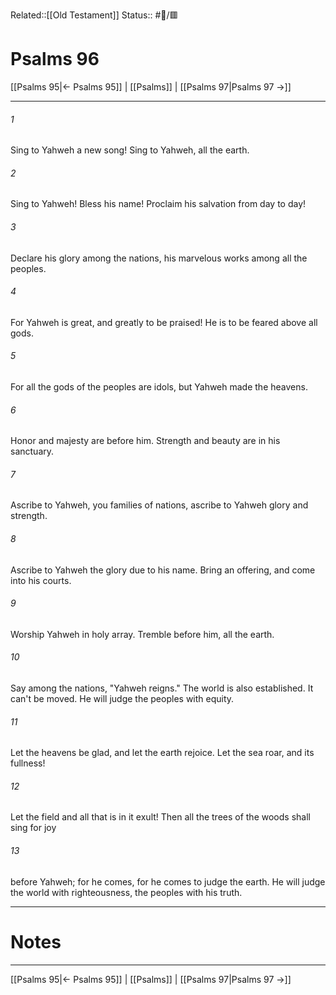 Related::[[Old Testament]]
Status:: #📖/🟥
# Psalms 96

[[Psalms 95|← Psalms 95]] | [[Psalms]] | [[Psalms 97|Psalms 97 →]]
***



###### 1 
Sing to Yahweh a new song! Sing to Yahweh, all the earth. 

###### 2 
Sing to Yahweh! Bless his name! Proclaim his salvation from day to day! 

###### 3 
Declare his glory among the nations, his marvelous works among all the peoples. 

###### 4 
For Yahweh is great, and greatly to be praised! He is to be feared above all gods. 

###### 5 
For all the gods of the peoples are idols, but Yahweh made the heavens. 

###### 6 
Honor and majesty are before him. Strength and beauty are in his sanctuary. 

###### 7 
Ascribe to Yahweh, you families of nations, ascribe to Yahweh glory and strength. 

###### 8 
Ascribe to Yahweh the glory due to his name. Bring an offering, and come into his courts. 

###### 9 
Worship Yahweh in holy array. Tremble before him, all the earth. 

###### 10 
Say among the nations, "Yahweh reigns." The world is also established. It can't be moved. He will judge the peoples with equity. 

###### 11 
Let the heavens be glad, and let the earth rejoice. Let the sea roar, and its fullness! 

###### 12 
Let the field and all that is in it exult! Then all the trees of the woods shall sing for joy 

###### 13 
before Yahweh; for he comes, for he comes to judge the earth. He will judge the world with righteousness, the peoples with his truth.

---
# Notes


***
[[Psalms 95|← Psalms 95]] | [[Psalms]] | [[Psalms 97|Psalms 97 →]]
